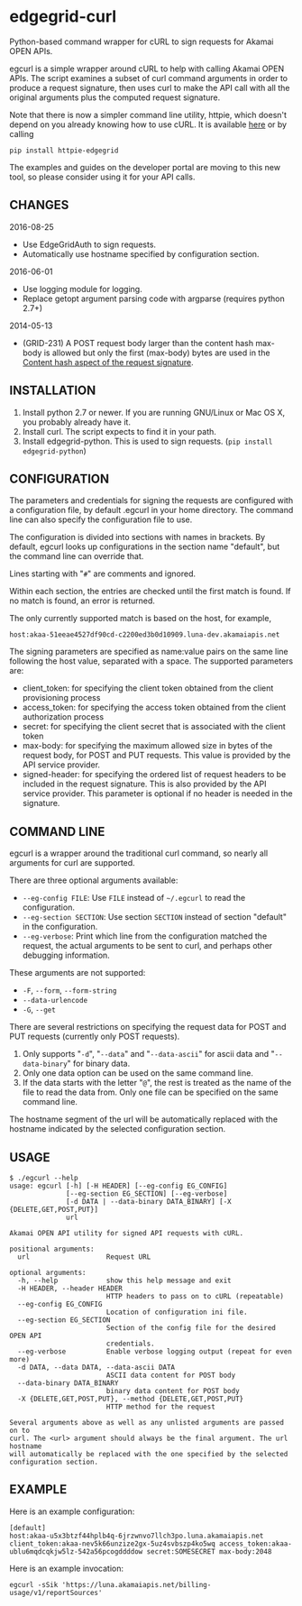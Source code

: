 # edgegrid-curl

Python-based command wrapper for cURL to sign requests for Akamai OPEN APIs.

egcurl is a simple wrapper around cURL to help with calling Akamai OPEN APIs. The script examines a subset of curl command arguments in order to produce a request signature, then uses curl to make the API call with all the original arguments plus the computed request signature.

Note that there is now a simpler command line utility, httpie, which doesn't depend on you already knowing how to use cURL. It is available [here](https://github.com/akamai-open/httpie-edgegrid) or by calling

```
pip install httpie-edgegrid
```

The examples and guides on the developer portal are moving to this new tool, so please consider using it for your API calls.

## CHANGES
2016-08-25
* Use EdgeGridAuth to sign requests.
* Automatically use hostname specified by configuration section.

2016-06-01
* Use logging module for logging.
* Replace getopt argument parsing code with argparse (requires python 2.7+)

2014-05-13
* (GRID-231) A POST request body larger than the content hash max-body is allowed but only the first (max-body) bytes are used in the [Content hash aspect of the request signature](https://developer.akamai.com/stuff/Getting_Started_with_OPEN_APIs/Client_Auth.html).


## INSTALLATION

1. Install python 2.7 or newer. If you are running GNU/Linux or Mac OS X, you probably already have it.
2. Install curl. The script expects to find it in your path.
3. Install edgegrid-python. This is used to sign requests. (`pip install edgegrid-python`)


## CONFIGURATION

The parameters and credentials for signing the requests are configured with a configuration file, by default .egcurl in your home directory. The command line can also specify the configuration file to use.

The configuration is divided into sections with names in brackets. By default, egcurl looks up configurations in the section name "default", but the command line can override that.

Lines starting with "`#`" are comments and ignored.

Within each section, the entries are checked until the first match is found. If no match is found, an error is returned.

The only currently supported match is based on the host, for example,

```
host:akaa-51eeae4527df90cd-c2200ed3b0d10909.luna-dev.akamaiapis.net
```

The signing parameters are specified as name:value pairs on the same line following the host value, separated with a space. The supported parameters are:

* client_token: for specifying the client token obtained from the client provisioning process
* access_token: for specifying the access token obtained from the client authorization process
* secret: for specifying the client secret that is associated with the client token
* max-body: for specifying the maximum allowed size in bytes of the request body, for POST and PUT requests. This value is provided by the API service provider.
* signed-header: for specifying the ordered list of request headers to be included in the request signature. This is also provided by the API service provider. This parameter is optional if no header is needed in the signature.


## COMMAND LINE

egcurl is a wrapper around the traditional curl command, so nearly all arguments for curl are supported.

There are three optional arguments available:

* `--eg-config FILE`: Use `FILE` instead of `~/.egcurl` to read the configuration.
* `--eg-section SECTION`: Use section `SECTION` instead of section "default" in the configuration.
* `--eg-verbose`: Print which line from the configuration matched the request, the actual arguments to be sent to curl, and perhaps other debugging information.

These arguments are not supported:

* `-F`, `--form`, `--form-string`
* `--data-urlencode`
* `-G`, `--get`

There are several restrictions on specifying the request data for POST and PUT requests (currently only POST requests).

1. Only supports "`-d`", "`--data`" and "`--data-ascii`" for ascii data and "`--data-binary`" for binary data.
2. Only one data option can be used on the same command line.
3. If the data starts with the letter "`@`", the rest is treated as the name of the file to read the data from. Only one file can be specified on the same command line.

The hostname segment of the url will be automatically replaced with the hostname indicated by the selected configuration section.

## USAGE

```
$ ./egcurl --help
usage: egcurl [-h] [-H HEADER] [--eg-config EG_CONFIG]
              [--eg-section EG_SECTION] [--eg-verbose]
              [-d DATA | --data-binary DATA_BINARY] [-X {DELETE,GET,POST,PUT}]
              url

Akamai OPEN API utility for signed API requests with cURL.

positional arguments:
  url                   Request URL

optional arguments:
  -h, --help            show this help message and exit
  -H HEADER, --header HEADER
                        HTTP headers to pass on to cURL (repeatable)
  --eg-config EG_CONFIG
                        Location of configuration ini file.
  --eg-section EG_SECTION
                        Section of the config file for the desired OPEN API
                        credentials.
  --eg-verbose          Enable verbose logging output (repeat for even more)
  -d DATA, --data DATA, --data-ascii DATA
                        ASCII data content for POST body
  --data-binary DATA_BINARY
                        binary data content for POST body
  -X {DELETE,GET,POST,PUT}, --method {DELETE,GET,POST,PUT}
                        HTTP method for the request

Several arguments above as well as any unlisted arguments are passed on to
curl. The <url> argument should always be the final argument. The url hostname
will automatically be replaced with the one specified by the selected
configuration section.
```

## EXAMPLE

Here is an example configuration:

```
[default]
host:akaa-u5x3btzf44hplb4q-6jrzwnvo7llch3po.luna.akamaiapis.net client_token:akaa-nev5k66unzize2gx-5uz4svbszp4ko5wq access_token:akaa-ublu6mqdcqkjw5lz-542a56pcogddddow secret:SOMESECRET max-body:2048
```

Here is an example invocation:

```
egcurl -sSik 'https://luna.akamaiapis.net/billing-usage/v1/reportSources'
```
